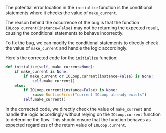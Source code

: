 The potential error location in the `initialize` function is the conditional statements where it checks the value of `make_current`.

The reason behind the occurrence of the bug is that the function `IOLoop.current(instance=False)` may not be returning the expected result, causing the conditional statements to behave incorrectly.

To fix the bug, we can modify the conditional statements to directly check the value of `make_current` and handle the logic accordingly.

Here's the corrected code for the `initialize` function:

```python
def initialize(self, make_current=None):
    if make_current is None:
        if make_current or IOLoop.current(instance=False) is None:
            self.make_current()
    else:
        if IOLoop.current(instance=False) is None:
            raise RuntimeError("current IOLoop already exists")
        self.make_current()
```

In the corrected code, we directly check the value of `make_current` and handle the logic accordingly without relying on the `IOLoop.current` function to determine the flow. This should ensure that the function behaves as expected regardless of the return value of `IOLoop.current`.